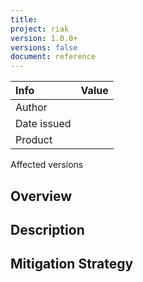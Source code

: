```yaml
---
title:
project: riak
version: 1.0.0+
versions: false
document: reference
---
```


Info | Value
:----|:-----
Author |
Date issued |
Product |
Affected versions

## Overview

## Description

## Mitigation Strategy
